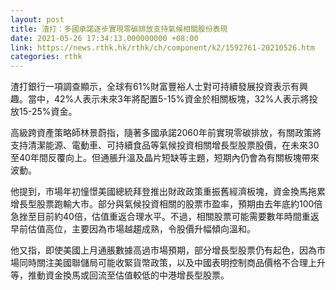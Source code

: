 ```yaml
---
layout: post
title: 渣打：多國承諾逐步實現零碳排放支持氣候相關股份表現
date: 2021-05-26 17:34:13.000000000 +08:00
link: https://news.rthk.hk/rthk/ch/component/k2/1592761-20210526.htm
categories: rthk
---
```


渣打銀行一項調查顯示，全球有61%財富豐裕人士對可持續發展投資表示有興趣。當中，42%人表示未來3年將配置5-15%資金於相關板塊，32%人表示將投放15-25%資金。

高級跨資產策略師林景蔚指，隨著多國承諾2060年前實現零碳排放，有關政策將支持清潔能源、電動車、可持續食品等氣候投資相關增長型股票股價，在未來30至40年間反覆向上。但通脹升溫及晶片短缺等主題，短期內仍會為有關板塊帶來波動。

他提到，市場年初憧憬美國總統拜登推出財政政策重振舊經濟板塊，資金換馬拖累增長型股票跑輸大市。部分與氣候投資相關的股票市盈率，預期由去年底約100倍急挫至目前約40倍，估值重返合理水平。不過，相關股票可能需要數年時間重返早前估值高位，主要因為市場越趨成熟，令股價升幅傾向溫和。

他又指，即使美國上月通脹數據高過市場預期，部分增長型股票仍有起色，因為市場同時關注美國聯儲局可能收緊貨幣政策，以及中國表明控制商品價格不合理上升等，推動資金換馬或回流至估值較低的中港增長型股票。
